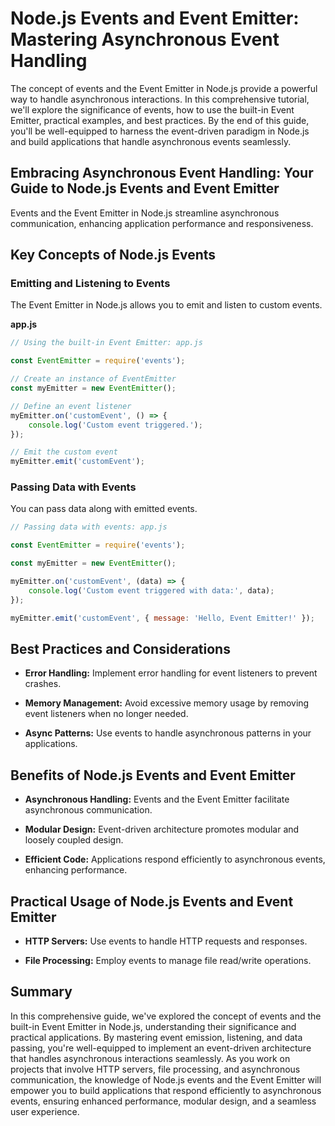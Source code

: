 # Node.js Events and Event Emitter: Mastering Asynchronous Event Handling

The concept of events and the Event Emitter in Node.js provide a powerful way to handle asynchronous interactions. In this comprehensive tutorial, we'll explore the significance of events, how to use the built-in Event Emitter, practical examples, and best practices. By the end of this guide, you'll be well-equipped to harness the event-driven paradigm in Node.js and build applications that handle asynchronous events seamlessly.

## Embracing Asynchronous Event Handling: Your Guide to Node.js Events and Event Emitter

Events and the Event Emitter in Node.js streamline asynchronous communication, enhancing application performance and responsiveness.

## Key Concepts of Node.js Events

### Emitting and Listening to Events

The Event Emitter in Node.js allows you to emit and listen to custom events.

**app.js**

```javascript
// Using the built-in Event Emitter: app.js

const EventEmitter = require('events');

// Create an instance of EventEmitter
const myEmitter = new EventEmitter();

// Define an event listener
myEmitter.on('customEvent', () => {
    console.log('Custom event triggered.');
});

// Emit the custom event
myEmitter.emit('customEvent');
```

### Passing Data with Events

You can pass data along with emitted events.

```javascript
// Passing data with events: app.js

const EventEmitter = require('events');

const myEmitter = new EventEmitter();

myEmitter.on('customEvent', (data) => {
    console.log('Custom event triggered with data:', data);
});

myEmitter.emit('customEvent', { message: 'Hello, Event Emitter!' });
```

## Best Practices and Considerations

- **Error Handling:** Implement error handling for event listeners to prevent crashes.

- **Memory Management:** Avoid excessive memory usage by removing event listeners when no longer needed.

- **Async Patterns:** Use events to handle asynchronous patterns in your applications.

## Benefits of Node.js Events and Event Emitter

- **Asynchronous Handling:** Events and the Event Emitter facilitate asynchronous communication.

- **Modular Design:** Event-driven architecture promotes modular and loosely coupled design.

- **Efficient Code:** Applications respond efficiently to asynchronous events, enhancing performance.

## Practical Usage of Node.js Events and Event Emitter

- **HTTP Servers:** Use events to handle HTTP requests and responses.

- **File Processing:** Employ events to manage file read/write operations.

## Summary

In this comprehensive guide, we've explored the concept of events and the built-in Event Emitter in Node.js, understanding their significance and practical applications. By mastering event emission, listening, and data passing, you're well-equipped to implement an event-driven architecture that handles asynchronous interactions seamlessly. As you work on projects that involve HTTP servers, file processing, and asynchronous communication, the knowledge of Node.js events and the Event Emitter will empower you to build applications that respond efficiently to asynchronous events, ensuring enhanced performance, modular design, and a seamless user experience.